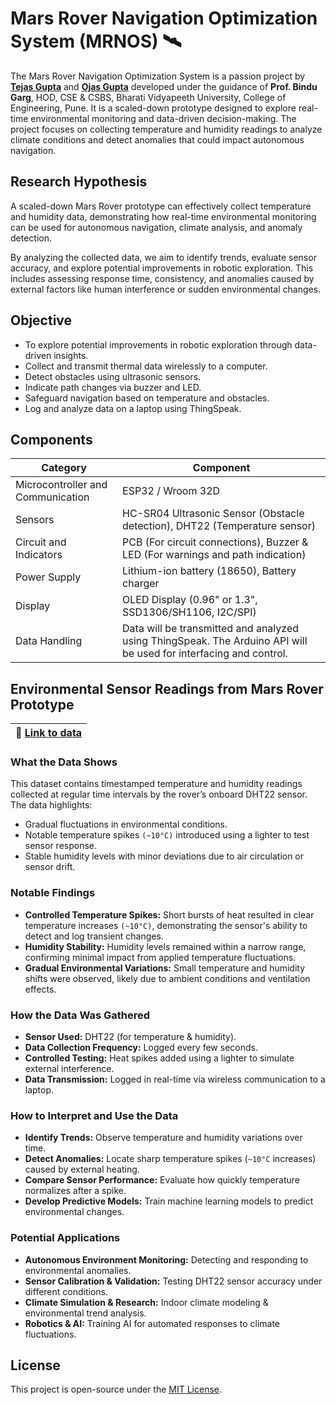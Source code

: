 # Mars Rover Navigation Optimization System (MRNOS) 🛰

The Mars Rover Navigation Optimization System is a passion project by **[Tejas Gupta](https://github.com/multiverseweb)** and **[Ojas Gupta](https://github.com/ojas-git)** developed under the guidance of **Prof. Bindu Garg**, HOD, CSE & CSBS, Bharati Vidyapeeth University, College of Engineering, Pune. It is a scaled-down prototype designed to explore real-time environmental monitoring and data-driven decision-making. The project focuses on collecting temperature and humidity readings to analyze climate conditions and detect anomalies that could impact autonomous navigation.

## Research Hypothesis
A scaled-down Mars Rover prototype can effectively collect temperature and humidity data, demonstrating how real-time environmental monitoring can be used for autonomous navigation, climate analysis, and anomaly detection.  

By analyzing the collected data, we aim to identify trends, evaluate sensor accuracy, and explore potential improvements in robotic exploration. This includes assessing response time, consistency, and anomalies caused by external factors like human interference or sudden environmental changes.  

## Objective
- To explore potential improvements in robotic exploration through data-driven insights.
- Collect and transmit thermal data wirelessly to a computer.
- Detect obstacles using ultrasonic sensors.
- Indicate path changes via buzzer and LED.
- Safeguard navigation based on temperature and obstacles.
- Log and analyze data on a laptop using ThingSpeak.

## Components

| Category | Component |
|-|-|
| Microcontroller and Communication |ESP32 / Wroom 32D |
| Sensors | HC-SR04 Ultrasonic Sensor (Obstacle detection), DHT22 (Temperature sensor) |
| Circuit and Indicators | PCB (For circuit connections), Buzzer & LED (For warnings and path indication) |
| Power Supply | Lithium-ion battery (18650), Battery charger |
| Display | OLED Display (0.96" or 1.3", SSD1306/SH1106, I2C/SPI) |
| Data Handling | Data will be transmitted and analyzed using ThingSpeak. The Arduino API will be used for interfacing and control. |

## Environmental Sensor Readings from Mars Rover Prototype

|🔗 [Link to data](data/data_3hrs.csv) |
|-|

### What the Data Shows
This dataset contains timestamped temperature and humidity readings collected at regular time intervals by the rover’s onboard DHT22 sensor. The data highlights:
- Gradual fluctuations in environmental conditions.
- Notable temperature spikes ``(~10°C)`` introduced using a lighter to test sensor response.
- Stable humidity levels with minor deviations due to air circulation or sensor drift.

### Notable Findings
- **Controlled Temperature Spikes:** Short bursts of heat resulted in clear temperature increases `(~10°C)`, demonstrating the sensor's ability to detect and log transient changes.
- **Humidity Stability:** Humidity levels remained within a narrow range, confirming minimal impact from applied temperature fluctuations.
- **Gradual Environmental Variations:** Small temperature and humidity shifts were observed, likely due to ambient conditions and ventilation effects.

### How the Data Was Gathered
- **Sensor Used:** DHT22 (for temperature & humidity).
- **Data Collection Frequency:** Logged every few seconds.
- **Controlled Testing:** Heat spikes added using a lighter to simulate external interference.
- **Data Transmission:** Logged in real-time via wireless communication to a laptop.

### How to Interpret and Use the Data
- **Identify Trends:** Observe temperature and humidity variations over time.
- **Detect Anomalies:** Locate sharp temperature spikes (`~10°C` increases) caused by external heating.
- **Compare Sensor Performance:** Evaluate how quickly temperature normalizes after a spike.
- **Develop Predictive Models:** Train machine learning models to predict environmental changes.

### Potential Applications
- **Autonomous Environment Monitoring:** Detecting and responding to environmental anomalies.
- **Sensor Calibration & Validation:** Testing DHT22 sensor accuracy under different conditions.
- **Climate Simulation & Research:** Indoor climate modeling & environmental trend analysis.
- **Robotics & AI:** Training AI for automated responses to climate fluctuations.

## License

This project is open-source under the [MIT License](LICENSE).

